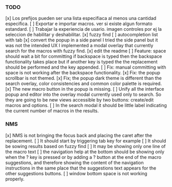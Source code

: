 ### TODO

[x] Los prefijos pueden ser una lista especifiaca al menos una cantidad especifica.
[ ] Exportar e importar macros. ver si existe algun formato estandard.
[ ] Trabajar la experiencia de usario. imagen controles
    por ej la seleccion de habilitar y deshabilitar.
[x] fuzzy find
[ ] autocompletion list with tab
[x] convert the popup in a side panel
    I tried the side panel but it was not the intended UX
    I implemented a modal overlay that currently search for the macros with fuzzy find.
[x] edit the readme
[ ] Feature: space should wait a bit for committing if backspace is typed then the backspace functionality takes place but if another key is typed the the replacement should be performed and the key appended.
[ ] Fix: manual committing with space is not working after the backspace functionality.
[x] Fix: the popup scrollbar is not themed.
[x] Fix; the popup dark theme is different than the search overlay, color consistencies and common color palette is required.
[x] The new macro button in the popup is missing.
[ ] Unify all the interface popup and editor into the overlay modal currently used only to search. So they are going to be new views accessible by two buttons: create/edit macros and options.
[ ] In the search modal it should be little label indicating the current number of macros in the results.


### NMS

[x] NMS is not bringing the focus back and placing the caret after the replacement.
[ ] It should start by triggering tab key for example
[ ] It should be sowing results based on fuzzy find
[ ] It may be showing only one line of the macro text
[ ] the navigation help at the bottom should be showing only when the ? key is pressed or by adding a ? button at the end of the macro suggestions, and therefore showing the content of the navigation instructions in the same place that the suggestions text appears for the other suggestions buttons.
[ ] window bottom space is not working properly.